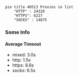 
```mermaid
pie title 40513 Proxies in list
    "HTTP" : 24320
    "HTTPS": 6227
    "SOCKS" : 14875
```

### Some Info
#### Average Timeout

- mixed: 3.0s
- http: 1.5s
- https: 8.6s
- socks: 6.5s